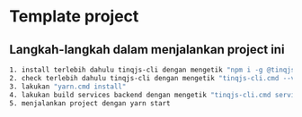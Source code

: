 # Template project

## Langkah-langkah dalam menjalankan project ini

```sh
1. install terlebih dahulu tinqjs-cli dengan mengetik "npm i -g @tinqjs/tinjs-cli"
2. check terlebih dahulu tinqjs-cli dengan mengetik "tinqjs-cli.cmd --version"
3. lakukan "yarn.cmd install"
4. lakukan build services backend dengan mengetik "tinqjs-cli.cmd service build backend"
5. menjalankan project dengan yarn start
```
